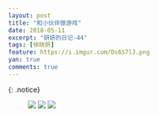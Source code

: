 ```yaml
---
layout: post
title: "和小伙伴做游戏"
date: 2018-05-11
excerpt: "妍妍的日记-44"
tags: [徐晓妍]
feature: https://i.imgur.com/Ds6S7lJ.png
yan: true
comments: true
---
```

{: .notice}
<figure>
    <img src="{{ site.staticUrl }}/yanyan/image/youxi1.jpeg?imageMogr2/auto-orient" />
    <img src="{{ site.staticUrl }}/yanyan/image/youxi2.jpeg?imageMogr2/auto-orient" />
    <img src="{{ site.staticUrl }}/yanyan/image/youxi3.jpeg?imageMogr2/auto-orient" />
</figure>

